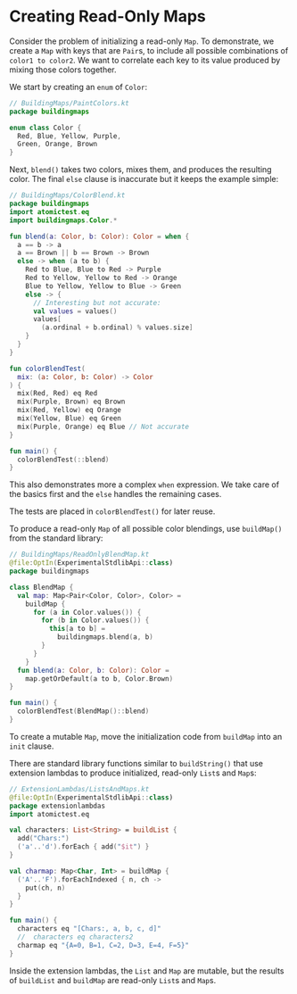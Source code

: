 # Creating Read-Only Maps

Consider the problem of initializing a read-only `Map`. To demonstrate, we
create a `Map` with keys that are `Pair`s, to include all possible combinations
of `color1 to color2`. We want to correlate each key to its value produced by
mixing those colors together.

We start by creating an `enum` of `Color`:

```kotlin
// BuildingMaps/PaintColors.kt
package buildingmaps

enum class Color {
  Red, Blue, Yellow, Purple,
  Green, Orange, Brown
}
```

Next, `blend()` takes two colors, mixes them, and produces the resulting color.
The final `else` clause is inaccurate but it keeps the example simple:

```kotlin
// BuildingMaps/ColorBlend.kt
package buildingmaps
import atomictest.eq
import buildingmaps.Color.*

fun blend(a: Color, b: Color): Color = when {
  a == b -> a
  a == Brown || b == Brown -> Brown
  else -> when (a to b) {
    Red to Blue, Blue to Red -> Purple
    Red to Yellow, Yellow to Red -> Orange
    Blue to Yellow, Yellow to Blue -> Green
    else -> {
      // Interesting but not accurate:
      val values = values()
      values[
        (a.ordinal + b.ordinal) % values.size]
    }
  }
}

fun colorBlendTest(
  mix: (a: Color, b: Color) -> Color
) {
  mix(Red, Red) eq Red
  mix(Purple, Brown) eq Brown
  mix(Red, Yellow) eq Orange
  mix(Yellow, Blue) eq Green
  mix(Purple, Orange) eq Blue // Not accurate
}

fun main() {
  colorBlendTest(::blend)
}
```

This also demonstrates more a complex `when` expression. We take care of the
basics first and the `else` handles the remaining cases.

The tests are placed in `colorBlendTest()` for later reuse.

To produce a read-only `Map` of all possible color blendings, use `buildMap()`
from the standard library:

```kotlin
// BuildingMaps/ReadOnlyBlendMap.kt
@file:OptIn(ExperimentalStdlibApi::class)
package buildingmaps

class BlendMap {
  val map: Map<Pair<Color, Color>, Color> =
    buildMap {
      for (a in Color.values()) {
        for (b in Color.values()) {
          this[a to b] =
            buildingmaps.blend(a, b)
        }
      }
    }
  fun blend(a: Color, b: Color): Color =
    map.getOrDefault(a to b, Color.Brown)
}

fun main() {
  colorBlendTest(BlendMap()::blend)
}
```

To create a mutable `Map`, move the initialization code from `buildMap` into an
`init` clause.

There are standard library functions similar to `buildString()` that use
extension lambdas to produce initialized, read-only `List`s and `Map`s:

```kotlin
// ExtensionLambdas/ListsAndMaps.kt
@file:OptIn(ExperimentalStdlibApi::class)
package extensionlambdas
import atomictest.eq

val characters: List<String> = buildList {
  add("Chars:")
  ('a'..'d').forEach { add("$it") }
}

val charmap: Map<Char, Int> = buildMap {
  ('A'..'F').forEachIndexed { n, ch ->
    put(ch, n)
  }
}

fun main() {
  characters eq "[Chars:, a, b, c, d]"
  //  characters eq characters2
  charmap eq "{A=0, B=1, C=2, D=3, E=4, F=5}"
}
```

Inside the extension lambdas, the `List` and `Map` are mutable, but the results
of `buildList` and `buildMap` are read-only `List`s and `Map`s.
